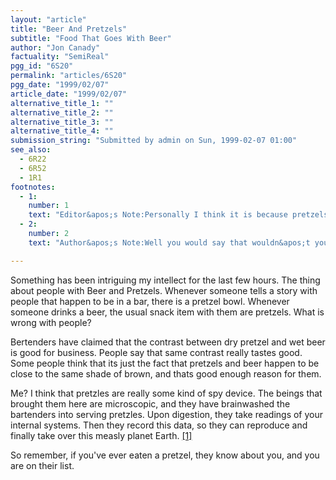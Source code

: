 ```yaml
---
layout: "article"
title: "Beer And Pretzels"
subtitle: "Food That Goes With Beer"
author: "Jon Canady"
factuality: "SemiReal"
pgg_id: "6S20"
permalink: "articles/6S20"
pgg_date: "1999/02/07"
article_date: "1999/02/07"
alternative_title_1: ""
alternative_title_2: ""
alternative_title_3: ""
alternative_title_4: ""
submission_string: "Submitted by admin on Sun, 1999-02-07 01:00"
see_also:
  - 6R22
  - 6R52
  - 1R1
footnotes: 
  - 1:
    number: 1
    text: "Editor&apos;s Note:Personally I think it is because pretzels are non-alcoholic and slightly salty. The salt makes you more thirsty so you buy more beer. The pretzels are useful for soaking up beer in the stomach and thus you are able to drink more. Do not drink on an empty stomach! There isn&apos;t really any kind of conspiracy of pretzel like aliens invading planet Earth [2]."
  - 2:
    number: 2
    text: "Author&apos;s Note:Well you would say that wouldn&apos;t you."

---
```

<div>
<p>Something has been intriguing my intellect for the last few hours. The thing about people with Beer and Pretzels. Whenever someone tells a story with people that happen to be in a bar, there is a pretzel bowl. Whenever someone drinks a beer, the usual snack item with them are pretzels. What is wrong with people?</p>
<p>Bertenders have claimed that the contrast between dry pretzel and wet beer is good for business. People say that same contrast really tastes good. Some people think that its just the fact that pretzels and beer happen to be close to the same shade of brown, and thats good enough reason for them.</p>
<p>Me? I think that pretzles are really some kind of spy device. The beings that brought them here are microscopic, and they have brainwashed the bartenders into serving pretzles. Upon digestion, they take readings of your internal systems. Then they record this data, so they can reproduce and finally take over this measly planet Earth. <a href="#footnote-body.1" name="footnote-link.1" class="footnote-link">[1]</a></p>
<p>So remember, if you've ever eaten a pretzel, they know about you, and you are on their list.</p>
</div>
